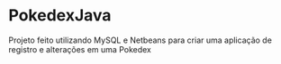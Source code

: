 # PokedexJava
Projeto feito utilizando MySQL e Netbeans para criar uma aplicação de registro e alterações em uma Pokedex
